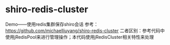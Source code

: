 # shiro-redis-cluster
Demo——使用redis集群保存shiro会话
参考：https://github.com/michaelliuyang/shiro-redis-cluster
二者区别：参考代码中使用jRedisPool来进行管理操作；本代码使用jRedisCluster相关特性来处理
